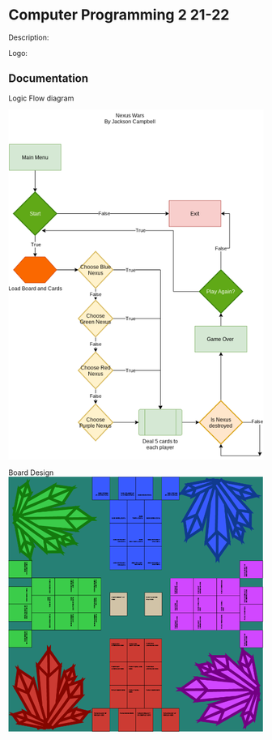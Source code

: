 # Computer Programming 2 21-22
Description: 

Logo:

## Documentation
Logic Flow diagram

![Nexus Wars drawio](https://github.com/Stackson/CompProgram2-21-22/blob/main/Nexus%20Wars.drawio.png)

Board Design
![Nexus wars Board](https://github.com/Stackson/CompProgram2-21-22/blob/main/Artboard%201.png)
